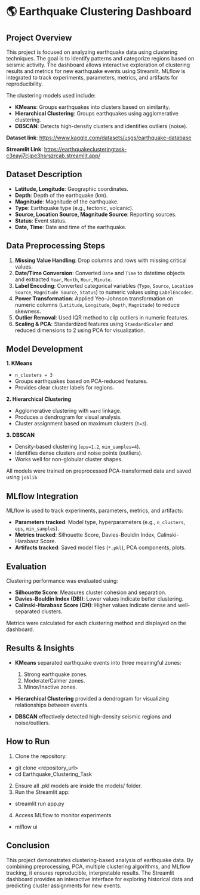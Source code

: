 # 🌎 Earthquake Clustering Dashboard

## Project Overview
This project is focused on analyzing earthquake data using clustering techniques. The goal is to identify patterns and categorize regions based on seismic activity. The dashboard allows interactive 
exploration of clustering results and metrics for new earthquake events using Streamlit. MLflow is integrated to track experiments, parameters, metrics, and artifacts for reproducibility.

The clustering models used include:
- **KMeans**: Groups earthquakes into clusters based on similarity.
- **Hierarchical Clustering**: Groups earthquakes using agglomerative clustering.
- **DBSCAN**: Detects high-density clusters and identifies outliers (noise).

**Dataset link**: https://www.kaggle.com/datasets/usgs/earthquake-database

**Streamlit Link**: https://earthquakeclusteringtask-c3eayj7cjjpe3hsrszrcab.streamlit.app/

## Dataset Description
- **Latitude, Longitude**: Geographic coordinates.
- **Depth**: Depth of the earthquake (km).
- **Magnitude**: Magnitude of the earthquake.
- **Type**: Earthquake type (e.g., tectonic, volcanic).
- **Source, Location Source, Magnitude Source**: Reporting sources.
- **Status**: Event status.
- **Date, Time**: Date and time of the earthquake.

## Data Preprocessing Steps
1. **Missing Value Handling**: Drop columns and rows with missing critical values.
2. **Date/Time Conversion**: Converted `Date` and `Time` to datetime objects and extracted `Year`, `Month`, `Hour`, `Minute`.
3. **Label Encoding**: Converted categorical variables (`Type`, `Source`, `Location Source`, `Magnitude Source`, `Status`) to numeric values using `LabelEncoder`.
4. **Power Transformation**: Applied Yeo-Johnson transformation on numeric columns (`Latitude`, `Longitude`, `Depth`, `Magnitude`) to reduce skewness.
5. **Outlier Removal**: Used IQR method to clip outliers in numeric features.
6. **Scaling & PCA**: Standardized features using `StandardScaler` and reduced dimensions to 2 using PCA for visualization.

## Model Development
**1. KMeans**
- `n_clusters = 3`
- Groups earthquakes based on PCA-reduced features.
- Provides clear cluster labels for regions.

**2. Hierarchical Clustering**
- Agglomerative clustering with `ward` linkage.
- Produces a dendrogram for visual analysis.
- Cluster assignment based on maximum clusters (`t=3`).

**3. DBSCAN**
- Density-based clustering (`eps=1.2`, `min_samples=4`).
- Identifies dense clusters and noise points (outliers).
- Works well for non-globular cluster shapes.

All models were trained on preprocessed PCA-transformed data and saved using `joblib`.

## MLflow Integration
MLflow is used to track experiments, parameters, metrics, and artifacts:
- **Parameters tracked**: Model type, hyperparameters (e.g., `n_clusters`, `eps`, `min_samples`).
- **Metrics tracked**: Silhouette Score, Davies-Bouldin Index, Calinski-Harabasz Score.
- **Artifacts tracked**: Saved model files (`*.pkl`), PCA components, plots.

## Evaluation
Clustering performance was evaluated using:
- **Silhouette Score**: Measures cluster cohesion and separation.
- **Davies-Bouldin Index (DBI)**: Lower values indicate better clustering.
- **Calinski-Harabasz Score (CH)**: Higher values indicate dense and well-separated clusters.

Metrics were calculated for each clustering method and displayed on the dashboard.

## Results & Insights
- **KMeans** separated earthquake events into three meaningful zones:
  1. Strong earthquake zones.
  2. Moderate/Calmer zones.
  3. Minor/Inactive zones.

- **Hierarchical Clustering** provided a dendrogram for visualizing relationships between events.
- **DBSCAN** effectively detected high-density seismic regions and noise/outliers.

## How to Run
1. Clone the repository:
- git clone <repository_url>
- cd Earthquake_Clustering_Task
2. Ensure all .pkl models are inside the models/ folder.
3. Run the Streamlit app:
- streamlit run app.py
4. Access MLflow to monitor experiments
  - mlflow ui

## Conclusion
This project demonstrates clustering-based analysis of earthquake data. By combining preprocessing, PCA, multiple clustering algorithms, and MLflow tracking, it ensures reproducible, interpretable results. 
The Streamlit dashboard provides an interactive interface for exploring historical data and predicting cluster assignments for new events.
